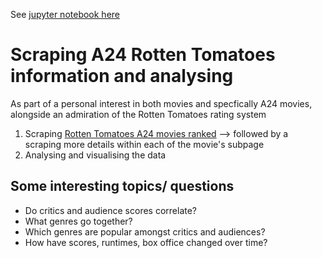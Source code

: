 See [jupyter notebook here](https://nbviewer.org/github/ianian-dot/scraping-and-analysing-A24-movies/blob/main/a24_rt_analysis.ipynb)

# Scraping A24 Rotten Tomatoes information and analysing 

As part of a personal interest in both movies and specfically A24 movies, alongside an admiration of the Rotten Tomatoes rating system 

1. Scraping [Rotten Tomatoes A24 movies ranked](https://editorial.rottentomatoes.com/guide/all-a24-movies-ranked/) --> followed by a scraping more details within each of the movie's subpage
2. Analysing and visualising the data

## Some interesting topics/ questions
* Do critics and audience scores correlate?
* What genres go together?
* Which genres are popular amongst critics and audiences?
* How have scores, runtimes, box office changed over time?
